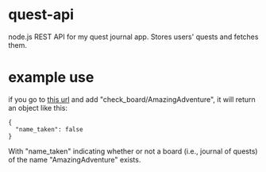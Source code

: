 # quest-api
node.js REST API for my quest journal app. Stores users' quests and fetches them.

# example use
if you go to [this url](https://quest-journal-api.glitch.me/) and add "check_board/AmazingAdventure", it will return an object like this:

```
{
  "name_taken": false
}
```

With "name_taken" indicating whether or not a board (i.e., journal of quests) of the name "AmazingAdventure" exists.
